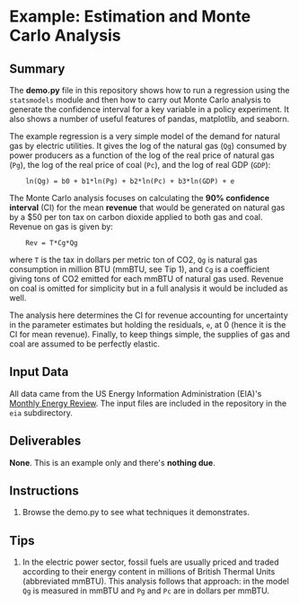# Example: Estimation and Monte Carlo Analysis

## Summary

The **demo.py** file in this repository shows how to run a regression using the `statsmodels` module and then how to carry out Monte Carlo analysis to generate the confidence interval for a key variable in a policy experiment. It also shows a number of useful features of pandas, matplotlib, and seaborn.

The example regression is a very simple model of the demand for natural gas by electric utilities. It gives the log of the natural gas (`Qg`) consumed by power producers as a function of the log of the real price of natural gas (`Pg`), the log of the real price of coal (`Pc`), and the log of real GDP (`GDP`):

        ln(Qg) = b0 + b1*ln(Pg) + b2*ln(Pc) + b3*ln(GDP) + e

The Monte Carlo analysis focuses on calculating the **90% confidence interval** (CI) for the mean **revenue** that would be generated on natural gas by a $50 per ton tax on carbon dioxide applied to both gas and coal. Revenue on gas is given by:

        Rev = T*Cg*Qg

where `T` is the tax in dollars per metric ton of CO2, `Qg` is natural gas consumption in million BTU (mmBTU, see Tip 1), and `Cg` is a coefficient giving tons of CO2 emitted for each mmBTU of natural gas used. Revenue on coal is omitted for simplicity but in a full analysis it would be included as well.

The analysis here determines the CI for revenue accounting for uncertainty in the parameter estimates but holding the residuals, `e`, at 0 (hence it is the CI for mean revenue). Finally, to keep things simple, the supplies of gas and coal are assumed to be perfectly elastic.

## Input Data

All data came from the US Energy Information Administration (EIA)'s [Monthly Energy Review](https://www.eia.gov/totalenergy/data/monthly/index.php). The input files are included in the repository in the `eia` subdirectory.

## Deliverables

**None**. This is an example only and there's **nothing due**.

## Instructions

1. Browse the demo.py to see what techniques it demonstrates.

## Tips

1. In the electric power sector, fossil fuels are usually priced and traded according to their energy content in millions of British Thermal Units (abbreviated mmBTU). This analysis follows that approach: in the model `Qg` is measured in mmBTU and `Pg` and `Pc` are in dollars per mmBTU.
